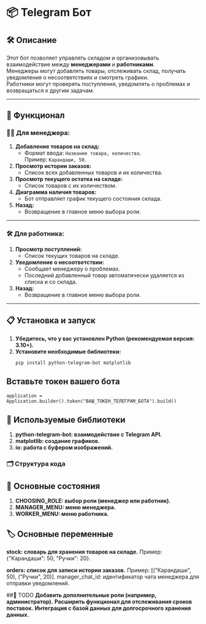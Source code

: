 # 📦 Telegram Бот

## 🛠️ Описание
Этот бот позволяет управлять складом и организовывать взаимодействие между **менеджерами** и **работниками**.  
Менеджеры могут добавлять товары, отслеживать склад, получать уведомления о несоответствиях и смотреть графики.  
Работники могут проверять поступления, уведомлять о проблемах и возвращаться к другим задачам.

---

## 🚀 Функционал

### 👩‍💼 Для менеджера:
1. **Добавление товаров на склад:**
   - Формат ввода: `Название товара, количество`.  
     Пример: `Карандаши, 50`.
2. **Просмотр истории заказов:**
   - Список всех добавленных товаров и их количества.
3. **Просмотр текущего остатка на складе:**
   - Список товаров с их количеством.
4. **Диаграмма наличия товаров:**
   - Бот отправляет график текущего состояния склада.
5. **Назад:**
   - Возвращение в главное меню выбора роли.

---

### 🛠️ Для работника:
1. **Просмотр поступлений:**
   - Список текущих товаров на складе.
2. **Уведомление о несоответствии:**
   - Сообщает менеджеру о проблемах.  
   - Последний добавленный товар автоматически удаляется из списка и со склада.
3. **Назад:**
   - Возвращение в главное меню выбора роли.

---

## 📋 Установка и запуск

1. **Убедитесь, что у вас установлен Python (рекомендуемая версия: 3.10+).**
2. **Установите необходимые библиотеки:**
   ```
   pip install python-telegram-bot matplotlib
   ```
## Вставьте токен вашего бота
   ```
   application = Application.builder().token("ВАШ_ТОКЕН_ТЕЛЕГРАМ_БОТА").build()
   ```
## 🧩 Используемые библиотеки
1. **python-telegram-bot: взаимодействие с Telegram API.**
2. **matplotlib: создание графиков.**
3. **io: работа с буфером изображений.**

### 🗂️ Структура кода
## 📍 Основные состояния
1. **CHOOSING_ROLE: выбор роли (менеджер или работник).**
2. **MANAGER_MENU: меню менеджера.**
3. **WORKER_MENU: меню работника.**

## 🏷️ Основные переменные
**stock: словарь для хранения товаров на складе.**
Пример: {"Карандаши": 50, "Ручки": 20}.

**orders: список для записи истории заказов.**
Пример: [("Карандаши", 50), ("Ручки", 20)].
manager_chat_id: идентификатор чата менеджера для отправки уведомлений.

##🔧 TODO
**Добавить дополнительные роли (например, администратор).**
**Расширить функционал для отслеживания сроков поставок.**
**Интеграция с базой данных для долгосрочного хранения данных.**
